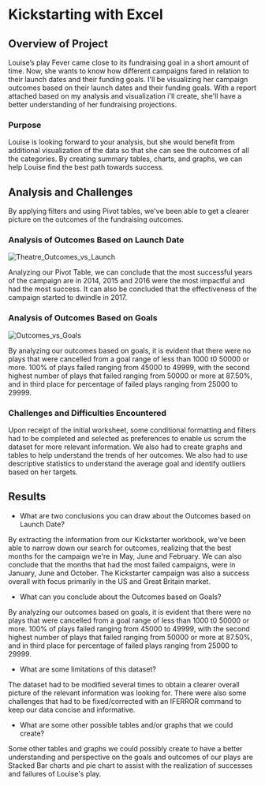 # Kickstarting with Excel

## Overview of Project

Louise’s play Fever came close to its fundraising goal in a short amount of time. Now, she wants to know how different campaigns fared in relation to their launch dates and their funding goals. I'll be visualizing her campaign outcomes based on their launch dates and their funding goals. With a report attached based on my analysis and visualization i'll create, she'll have a better understanding of her fundraising projections.
### Purpose

Louise is looking forward to your analysis, but she would benefit from additional visualization of the data so that she can see the outcomes of all the categories. By creating summary tables, charts, and graphs, we can help Louise find the best path towards success.
## Analysis and Challenges

By applying filters and using Pivot tables, we've been able to get a clearer picture on the outcomes of the fundraising outcomes.

### Analysis of Outcomes Based on Launch Date
![Theatre_Outcomes_vs_Launch](https://user-images.githubusercontent.com/47859209/187823243-da0765d9-aa6f-4b2d-a36e-cb823d4630d4.png)

Analyzing our Pivot Table, we can conclude that the most successful years of the campaign are in 2014, 2015 and 2016 were the most impactful and had the most success. It can also be concluded that the effectiveness of the campaign started to dwindle in 2017.

### Analysis of Outcomes Based on Goals
![Outcomes_vs_Goals](https://user-images.githubusercontent.com/47859209/187823214-b5132297-71a2-47a2-a7bc-c080d873b8d7.png)

By analyzing our outcomes based on goals, it is evident that there were no plays that were cancelled from a goal range of less than 1000 t0 50000 or more. 100% of plays failed ranging from 45000 to 49999, with the second highest number of plays that failed ranging from 50000 or more at 87.50%, and in third place for percentage of failed plays ranging from 25000 to 29999.
### Challenges and Difficulties Encountered

Upon receipt of the initial worksheet, some conditional formatting and filters had to be completed and selected as preferences to enable us scrum the dataset for more relevant information. We also had to create graphs and tables to help understand the trends of her outcomes. We also had to use descriptive statistics to understand the average goal and identify outliers based on her targets.

## Results

- What are two conclusions you can draw about the Outcomes based on Launch Date?

By extracting the information from our Kickstarter workbook, we've been able to narrow down our search for outcomes, realizing that the best months for the campaign we're in May, June and February. We can also conclude that the months that had the most failed campaigns, were in January, June and October. The Kickstarter campaign was also a success overall with focus primarily in the US and Great Britain market.

- What can you conclude about the Outcomes based on Goals?

By analyzing our outcomes based on goals, it is evident that there were no plays that were cancelled from a goal range of less than 1000 t0 50000 or more. 100% of plays failed ranging from 45000 to 49999, with the second highest number of plays that failed ranging from 50000 or more at 87.50%, and in third place for percentage of failed plays ranging from 25000 to 29999.

- What are some limitations of this dataset?

The dataset had to be modified several times to obtain a clearer overall picture of the relevant information was looking for. There were also some challenges that had to be fixed/corrected with an IFERROR command to keep our data concise and informative.

- What are some other possible tables and/or graphs that we could create?

Some other tables and graphs we could possibly create to have a better understanding and perspective on the goals and outcomes of our plays are Stacked Bar charts and pie chart to assist with the realization of successes and failures of Louise's play.
